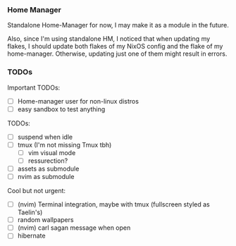 ### Home Manager

Standalone Home-Manager for now, I may make it as a module in the future.

Also, since I'm using standalone HM, I noticed that when updating my flakes, I should update both flakes
of my NixOS config and the flake of my home-manager. Otherwise, updating just one of them might result in errors.

### TODOs

Important TODOs:

- [ ] Home-manager user for non-linux distros
- [ ] easy sandbox to test anything

TODOs:

- [ ] suspend when idle
- [ ] tmux (I'm not missing Tmux tbh)
  - [ ] vim visual mode
  - [ ] ressurection?
- [ ] assets as submodule
- [ ] nvim as submodule

Cool but not urgent:

- [ ] (nvim) Terminal integration, maybe with tmux (fullscreen styled as Taelin's)
- [ ] random wallpapers
- [ ] (nvim) carl sagan message when open
- [ ] hibernate
